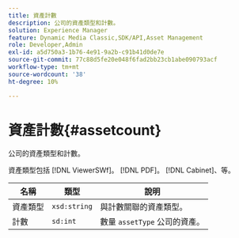 ```yaml
---
title: 資產計數
description: 公司的資產類型和計數。
solution: Experience Manager
feature: Dynamic Media Classic,SDK/API,Asset Management
role: Developer,Admin
exl-id: a5d750a3-1b76-4e91-9a2b-c91b41d0de7e
source-git-commit: 77c88d5fe20e048f6fad2bb23cb1abe090793acf
workflow-type: tm+mt
source-wordcount: '38'
ht-degree: 10%

---
```


# 資產計數{#assetcount}

公司的資產類型和計數。

資產類型包括 [!DNL ViewerSWf]。 [!DNL PDF]。 [!DNL Cabinet]、等。

| 名稱 | 類型 | 說明 |
|---|---|---|
| 資產類型 | `xsd:string` | 與計數關聯的資產類型。 |
| 計數 | `sd:int` | 數量 `assetType` 公司的資產。 |
